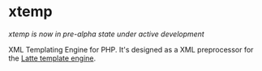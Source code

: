 xtemp
=====

*xtemp is now in pre-alpha state under active development*

XML Templating Engine for PHP. It's designed as a XML preprocessor for the [Latte template engine](https://github.com/nette/latte).

